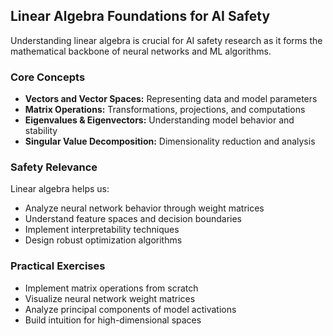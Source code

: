 ## Linear Algebra Foundations for AI Safety

Understanding linear algebra is crucial for AI safety research as it forms the mathematical backbone of neural networks and ML algorithms.

### Core Concepts

-   **Vectors and Vector Spaces:** Representing data and model parameters
-   **Matrix Operations:** Transformations, projections, and computations
-   **Eigenvalues & Eigenvectors:** Understanding model behavior and stability
-   **Singular Value Decomposition:** Dimensionality reduction and analysis

### Safety Relevance

Linear algebra helps us:

-   Analyze neural network behavior through weight matrices
-   Understand feature spaces and decision boundaries
-   Implement interpretability techniques
-   Design robust optimization algorithms

### Practical Exercises

-   Implement matrix operations from scratch
-   Visualize neural network weight matrices
-   Analyze principal components of model activations
-   Build intuition for high-dimensional spaces